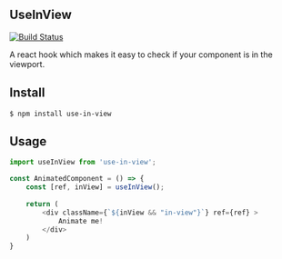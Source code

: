 ## UseInView

[![Build Status](https://travis-ci.org/elinadenfina/useInView.svg?branch=master)](https://travis-ci.org/elinadenfina/useInView)

A react hook which makes it easy to check if your component is in the viewport.

## Install

```
$ npm install use-in-view
```

## Usage

```js
import useInView from 'use-in-view';

const AnimatedComponent = () => {
	const [ref, inView] = useInView();
	
	return (
		<div className={`${inView && "in-view"}`} ref={ref} >
			Animate me! 
		</div>
	)
}

```


